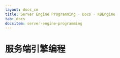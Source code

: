 ```yaml
---
layout: docs_cn
title: Server Engine Programming · Docs · KBEngine
tab: docs
docsitem: server-engine-programming
---
```


服务端引擎编程
====================

